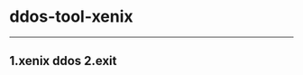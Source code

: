 # ddos-tool-xenix
--------------------------------------
1.xenix ddos
2.exit
---------------------------------------
